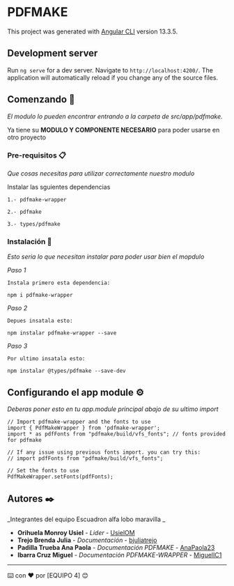 # PDFMAKE

This project was generated with [Angular CLI](https://github.com/angular/angular-cli) version 13.3.5.

## Development server

Run `ng serve` for a dev server. Navigate to `http://localhost:4200/`. The application will automatically reload if you change any of the source files.

## Comenzando 🚀

_El modulo lo pueden encontrar entrando a la carpeta de src/app/pdfmake._

Ya tiene su  **MODULO Y COMPONENTE NECESARIO** para poder usarse en otro proyecto


### Pre-requisitos 📋

_Que cosas necesitas para utilizar correctamente nuestro modulo_

Instalar las sguientes dependencias 
```
1.- pdfmake-wrapper

2.- pdfmake

3.- types/pdfmake
```

### Instalación 🔧

_Esto seria lo que necesitan instalar para poder usar bien el mopdulo_

_Paso 1_

```
Instala primero esta dependencia:

npm i pdfmake-wrapper
```

_Paso 2_

```
Depues insatala esto:

npm instalar pdfmake-wrapper --save
```
_Paso 3_

```
Por ultimo insatala esto:

npm instalar @types/pdfmake --save-dev
```

## Configurando el app module  ⚙️

_Deberas poner esto en tu app.module principal abajo de su ultimo import_

```
// Import pdfmake-wrapper and the fonts to use
import { PdfMakeWrapper } from 'pdfmake-wrapper';
import * as pdfFonts from "pdfmake/build/vfs_fonts"; // fonts provided for pdfmake

// If any issue using previous fonts import. you can try this:
// import pdfFonts from "pdfmake/build/vfs_fonts";

// Set the fonts to use
PdfMakeWrapper.setFonts(pdfFonts);

```

## Autores ✒️

_Integrantes del equipo Escuadron alfa lobo maravilla _

* **Orihuela Monroy Usiel** - *Lider* - [UsielOM](https://github.com/UsielOM)
* **Trejo Brenda Julia** - *Documentación* - [bjuliatrejo](https://github.com/bjuliatrejo)
* **Padilla Trueba Ana Paola** - *Documentación PDFMAKE* - [AnaPaola23](https://github.com/AnaPaola23)
* **Ibarra Cruz Miguel** - *Documentación PDFMAKE-WRAPPER* - [MiguelIC1](https://github.com/MiguelIC1)


---
⌨️ con ❤️ por [EQUIPO 4] 😊
